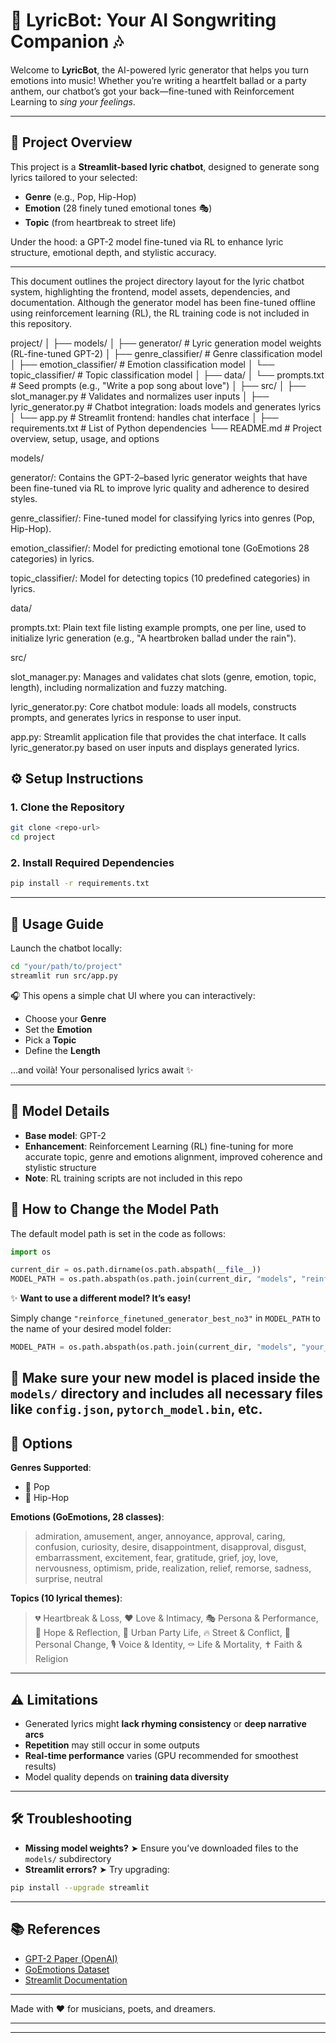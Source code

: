 # 🎤 LyricBot: Your AI Songwriting Companion 🎶

Welcome to **LyricBot**, the AI-powered lyric generator that helps you turn emotions into music! Whether you’re writing a heartfelt ballad or a party anthem, our chatbot’s got your back—fine-tuned with Reinforcement Learning to *sing your feelings*.

---

## 🌟 Project Overview

This project is a **Streamlit-based lyric chatbot**, designed to generate song lyrics tailored to your selected:
- **Genre** (e.g., Pop, Hip-Hop)
- **Emotion** (28 finely tuned emotional tones 🎭)
- **Topic** (from heartbreak to street life)

Under the hood: a GPT-2 model fine-tuned via RL to enhance lyric structure, emotional depth, and stylistic accuracy.

---
This document outlines the project directory layout for the lyric chatbot system, highlighting the frontend, model assets, dependencies, and documentation. Although the generator model has been fine-tuned offline using reinforcement learning (RL), the RL training code is not included in this repository.

project/
│
├── models/
│   ├── generator/           # Lyric generation model weights (RL-fine-tuned GPT-2)
│   ├── genre_classifier/    # Genre classification model
│   ├── emotion_classifier/  # Emotion classification model
│   └── topic_classifier/    # Topic classification model
│
├── data/
│   └── prompts.txt          # Seed prompts (e.g., "Write a pop song about love")
│
├── src/
│   ├── slot_manager.py      # Validates and normalizes user inputs
│   ├── lyric_generator.py   # Chatbot integration: loads models and generates lyrics
│   └── app.py               # Streamlit frontend: handles chat interface
│
├── requirements.txt         # List of Python dependencies
└── README.md                # Project overview, setup, usage, and options

models/

generator/: Contains the GPT-2–based lyric generator weights that have been fine-tuned via RL to improve lyric quality and adherence to desired styles.

genre_classifier/: Fine-tuned model for classifying lyrics into genres (Pop, Hip-Hop).

emotion_classifier/: Model for predicting emotional tone (GoEmotions 28 categories) in lyrics.

topic_classifier/: Model for detecting topics (10 predefined categories) in lyrics.

data/

prompts.txt: Plain text file listing example prompts, one per line, used to initialize lyric generation (e.g., "A heartbroken ballad under the rain").

src/

slot_manager.py: Manages and validates chat slots (genre, emotion, topic, length), including normalization and fuzzy matching.

lyric_generator.py: Core chatbot module: loads all models, constructs prompts, and generates lyrics in response to user input.

app.py: Streamlit application file that provides the chat interface. It calls lyric_generator.py based on user inputs and displays generated lyrics.
## ⚙️ Setup Instructions

### 1. Clone the Repository

```bash
git clone <repo-url>
cd project
```

### 2. Install Required Dependencies

```bash
pip install -r requirements.txt
```

---

## 🚀 Usage Guide

Launch the chatbot locally:

```bash
cd "your/path/to/project"
streamlit run src/app.py
```

🎧 This opens a simple chat UI where you can interactively:
- Choose your **Genre**
- Set the **Emotion**
- Pick a **Topic**
- Define the **Length**

...and voilà! Your personalised lyrics await ✨

---

## 🧠 Model Details

- **Base model**: GPT-2
- **Enhancement**: Reinforcement Learning (RL) fine-tuning for more accurate topic, genre and emotions alignment, improved coherence and stylistic structure
- **Note**: RL training scripts are not included in this repo

## 🧠 How to Change the Model Path

The default model path is set in the code as follows:

```python
import os

current_dir = os.path.dirname(os.path.abspath(__file__))
MODEL_PATH = os.path.abspath(os.path.join(current_dir, "models", "reinforce_finetuned_generator_best_no3"))
```

✨ **Want to use a different model? It’s easy!**

Simply change `"reinforce_finetuned_generator_best_no3"` in `MODEL_PATH` to the name of your desired model folder:

```python
MODEL_PATH = os.path.abspath(os.path.join(current_dir, "models", "your_custom_model_name"))
```

📁 Make sure your new model is placed inside the `models/` directory and includes all necessary files like `config.json`, `pytorch_model.bin`, etc.
---

## 🎵 Options

**Genres Supported**:
- 🎹 Pop
- 🎤 Hip-Hop

**Emotions (GoEmotions, 28 classes)**:
> admiration, amusement, anger, annoyance, approval, caring, confusion, curiosity, desire, disappointment, disapproval, disgust, embarrassment, excitement, fear, gratitude, grief, joy, love, nervousness, optimism, pride, realization, relief, remorse, sadness, surprise, neutral

**Topics (10 lyrical themes)**:
> 💔 Heartbreak & Loss, ❤️ Love & Intimacy, 🎭 Persona & Performance, 🌈 Hope & Reflection, 🎉 Urban Party Life, 🔥 Street & Conflict, 🔄 Personal Change, 🎙 Voice & Identity, ⚰️ Life & Mortality, ✝️ Faith & Religion

---

## ⚠️ Limitations

- Generated lyrics might **lack rhyming consistency** or **deep narrative arcs**
- **Repetition** may still occur in some outputs
- **Real-time performance** varies (GPU recommended for smoothest results)
- Model quality depends on **training data diversity**

---

## 🛠 Troubleshooting

- **Missing model weights?** ➤ Ensure you’ve downloaded files to the `models/` subdirectory  
- **Streamlit errors?** ➤ Try upgrading:  
```bash
pip install --upgrade streamlit
```

---

## 📚 References

- [GPT-2 Paper (OpenAI)](https://openai.com/research/better-language-models)
- [GoEmotions Dataset](https://github.com/google-research/google-research/tree/master/goemotions)
- [Streamlit Documentation](https://docs.streamlit.io/)

---

Made with ❤️ for musicians, poets, and dreamers.

---


---


